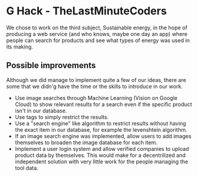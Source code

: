 # G Hack - TheLastMinuteCoders

We chose to work on the third subject, Sustainable energy, in the hope of producing a web service (and who knows, maybe one day an app) where people can search for products and see what types of energy was used in its making.

## Possible improvements
Although we did manage to implement quite a few of our ideas, there are some that we didn'g have the time or the skills to introduce in our work.

- Use image searches through Machine Learning (Vision on Google Cloud) to show relevant results for a search even if the specific product isn't in our database.
- Use tags to simply restrict the results.
- Use a "search engine" like algorithm to restrict results without having the exact item in our database, for example the levenshtein algorithm.
- If an image search engine was implemented, allow users to add images themselves to broaden the image database for each item.
- Implement a user login system and allow verified companies to upload product data by themselves. This would make for a decentrilized and independent solution with very little work for the people managing the tool data.